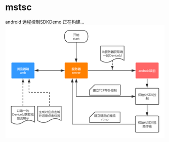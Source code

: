 # mstsc
android 远程控制SDKDemo 正在构建...
![](https://github.com/AtensorFlow/mstsc/blob/master/ishow/mstsc.png)
